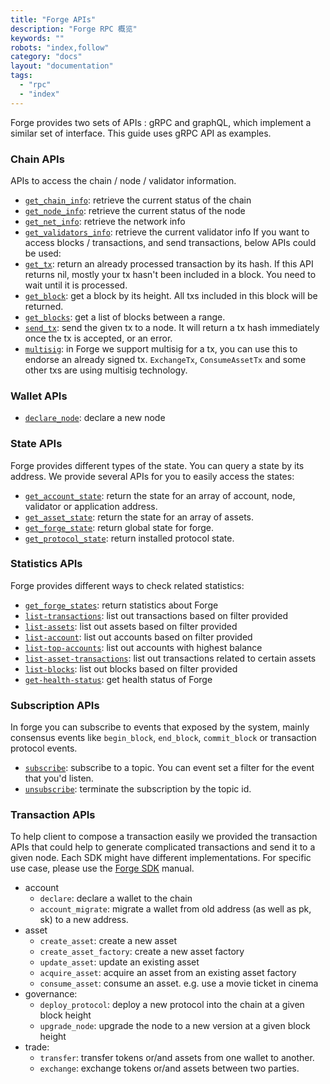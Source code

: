 ```yaml
---
title: "Forge APIs"
description: "Forge RPC 概览"
keywords: ""
robots: "index,follow"
category: "docs"
layout: "documentation"
tags:
  - "rpc"
  - "index"
---
```


Forge provides two sets of APIs : gRPC and graphQL, which implement a similar set of interface. This guide uses gRPC API as examples.

### Chain APIs

APIs to access the chain / node / validator information.

- [`get_chain_info`](chain#get-chain-info): retrieve the current status of the chain
- [`get_node_info`](chain#get-node-info): retrieve the current status of the node
- [`get_net_info`](chain#get-net-info): retrieve the network info
- [`get_validators_info`](chain#get-validators-info): retrieve the current validator info
  If you want to access blocks / transactions, and send transactions, below APIs could be used:
- [`get_tx`](chain#get-tx): return an already processed transaction by its hash. If this API returns nil, mostly your tx hasn't been included in a block. You need to wait until it is processed.
- [`get_block`](chain#get-block): get a block by its height. All txs included in this block will be returned.
- [`get_blocks`](chain#get-blocks): get a list of blocks between a range.
- [`send_tx`](chain#send-tx): send the given tx to a node. It will return a tx hash immediately once the tx is accepted, or an error.
- [`multisig`](chain#multisig): in Forge we support multisig for a tx, you can use this to endorse an already signed tx. `ExchangeTx`, `ConsumeAssetTx` and some other txs are using multisig technology. 

### Wallet APIs

- [`declare_node`](../../reference/rpc/wallet#declare-node): declare a new node

### State APIs

Forge provides different types of the state. You can query a state by its address. We provide several APIs for you to easily access the states:

- [`get_account_state`](state#get_account_state): return the state for an array of account, node, validator or application address.
- [`get_asset_state`](state#get_asset_state): return the state for an array of assets.
- [`get_forge_state`](state#get_forge_state): return global state for forge.
- [`get_protocol_state`](state#get_protocol_state): return installed protocol state.

### Statistics APIs

Forge provides different ways to check related statistics:

- [`get_forge_states`](stats#get-forge-stats): return statistics about Forge
- [`list-transactions`](stats#list-transactions): list out transactions based on filter provided
- [`list-assets`](stats#list-assets): list out assets based on filter provided
- [`list-account`](stats#list-account): list out accounts based on filter provided
- [`list-top-accounts`](stats#list-top-accounts): list out accounts with highest balance
- [`list-asset-transactions`](stats#list-asset-transactions): list out transactions related to certain assets
- [`list-blocks`](stats#list-blocks): list out blocks based on filter provided
- [`get-health-status`](stats#get-health-status): get health status of Forge

### Subscription APIs

In forge you can subscribe to events that exposed by the system, mainly consensus events like `begin_block`, `end_block`, `commit_block` or transaction protocol events.

- [`subscribe`](../../reference/rpc/event/#subscribe): subscribe to a topic. You can event set a filter for the event that you'd listen.
- [`unsubscribe`](../../reference/rpc/event/#unsubscribe): terminate the subscription by the topic id.


### Transaction APIs

To help client to compose a transaction easily we provided the transaction APIs that could help to generate complicated transactions and send it to a given node. Each SDK might have different implementations. For specific use case, please use the [Forge SDK](../../instruction/sdk) manual.


- account
  - `declare`: declare a wallet to the chain
  - `account_migrate`: migrate a wallet from old address (as well as pk, sk) to a new address.
- asset
  - `create_asset`: create a new asset
  - `create_asset_factory`: create a new asset factory
  - `update_asset`: update an existing asset
  - `acquire_asset`: acquire an asset from an existing asset factory
  - `consume_asset`: consume an asset. e.g. use a movie ticket in cinema
- governance:
  - `deploy_protocol`: deploy a new protocol into the chain at a given block height
  - `upgrade_node`: upgrade the node to a new version at a given block height
- trade:
  - `transfer`: transfer tokens or/and assets from one wallet to another.
  - `exchange`: exchange tokens or/and assets between two parties.
